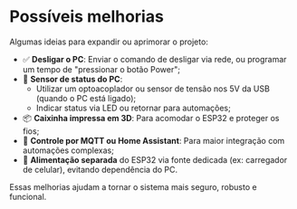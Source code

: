 # Possíveis melhorias

Algumas ideias para expandir ou aprimorar o projeto:

- ✅ **Desligar o PC**: Enviar o comando de desligar via rede, ou programar um tempo de "pressionar o botão Power";
- 🧠 **Sensor de status do PC**:
  - Utilizar um optoacoplador ou sensor de tensão nos 5V da USB (quando o PC está ligado);
  - Indicar status via LED ou retornar para automações;
- 📦 **Caixinha impressa em 3D**: Para acomodar o ESP32 e proteger os fios;
- 📡 **Controle por MQTT ou Home Assistant**: Para maior integração com automações complexas;
- 🔌 **Alimentação separada** do ESP32 via fonte dedicada (ex: carregador de celular), evitando dependência do PC.

Essas melhorias ajudam a tornar o sistema mais seguro, robusto e funcional.
